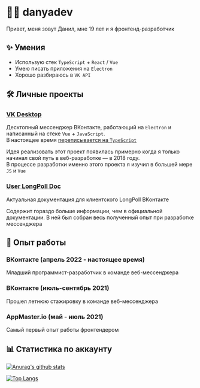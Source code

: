 # 👨‍💻 danyadev

Привет, меня зовут Данил, мне 19 лет и я фронтенд-разработчик

## ✨ Умения

* Использую стек `TypeScript` + `React` / `Vue`
* Умею писать приложения на `Electron`
* Хорошо разбираюсь в `VK API`

## 🛠 Личные проекты

### [VK Desktop](https://github.com/danyadev/vk-desktop)

Десктопный мессенджер ВКонтакте, работающий на `Electron` и написанный на стеке `Vue` + `JavaScript`.  
В настоящее время [переписывается на `TypeScript`](https://github.com/danyadev/vk-desktop/tree/netflixAdaptation)

Идея реализовать этот проект появилась примерно когда я только начинал свой путь в веб-разработке — в 2018 году.  
В процессе разработки именно этого проекта я изучил в большей мере `JS` и `Vue`

### [User LongPoll Doc](https://github.com/danyadev/longpoll-doc)

Актуальная документация для клиентского LongPoll ВКонтакте

Содержит гораздо больше информации, чем в официальной документации.
В ней был собран весь полученный опыт при разработке мессенджера

## 💼 Опыт работы

### ВКонтакте (апрель 2022 - настоящее время)

Младший программист-разработчик в команде веб-мессенджера

### ВКонтакте (июль-сентябрь 2021)

Прошел летнюю стажировку в команде веб-мессенджера

### AppMaster.io (май - июль 2021)

Самый первый опыт работы фронтендером

## 📊 Статистика по аккаунту

[![Anurag's github stats](https://github-readme-stats.vercel.app/api?username=danyadev&count_private=true&show_icons=true&theme=dark&hide=contribs&include_all_commits=true)](https://github.com/anuraghazra/github-readme-stats)

[![Top Langs](https://github-readme-stats.vercel.app/api/top-langs/?username=danyadev&show_icons=true&theme=dark&count_private=true&layout=compact&card_width=445&langs_count=4)](https://github.com/anuraghazra/github-readme-stats)
